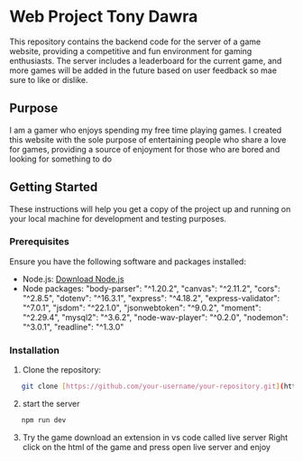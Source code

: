 # Web Project Tony Dawra

This repository contains the backend code for the server of a game website, providing a competitive and fun environment for gaming enthusiasts. The server includes a leaderboard for the current game, and more games will be added in the future based on user feedback so mae sure to like or dislike.

## Purpose

I am a gamer who enjoys spending my free time playing games. I created this website with the sole purpose of entertaining people who share a love for games, providing a source of enjoyment for those who are bored and looking for something to do

## Getting Started

These instructions will help you get a copy of the project up and running on your local machine for development and testing purposes.

### Prerequisites

Ensure you have the following software and packages installed:

- Node.js: [Download Node.js](https://nodejs.org/)
- Node packages:
    "body-parser": "^1.20.2",
    "canvas": "^2.11.2",
    "cors": "^2.8.5",
    "dotenv": "^16.3.1",
    "express": "^4.18.2",
    "express-validator": "^7.0.1",
    "jsdom": "^22.1.0",
    "jsonwebtoken": "^9.0.2",
    "moment": "^2.29.4",
    "mysql2": "^3.6.2",
    "node-wav-player": "^0.2.0",
    "nodemon": "^3.0.1",
    "readline": "^1.3.0"
  
### Installation

1. Clone the repository:

```bash
   git clone [https://github.com/your-username/your-repository.git](https://github.com/TonyDawra/Web-project.git)
```
2. start the server
```bash
   npm run dev
```
3. Try the game
   download an extension in vs code called live server
   Right click on the html of the game and press open live server and enjoy

